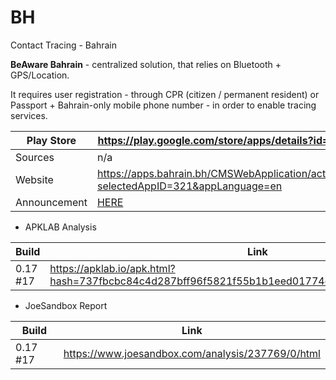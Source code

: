 # BH
Contact Tracing - Bahrain

**BeAware Bahrain** - centralized solution, that relies on Bluetooth + GPS/Location. 

It requires user registration - through CPR (citizen / permanent resident) or Passport + Bahrain-only mobile phone number - in order to enable tracing services.

Play Store | https://play.google.com/store/apps/details?id=bh.bahrain.corona.tracker
-----------|------------------------------------------------------------------------
Sources | n/a
Website | https://apps.bahrain.bh/CMSWebApplication/action/ShowAppDetailsAction?selectedAppID=321&appLanguage=en
Announcement | [HERE](https://www.bahrain.bh/wps/portal/!ut/p/a1/jZDLDoJADEW_xQVbWgdBdDcS8REJPhBxNgbMOGqQMYjg54u6wnd3bc5JbwsMAmBJmO9EmO1kEsa3nhmrvotGnZhkiJ6POHFs29P9mYW6XgLLCqBpXaSu0Rw3_RYxTPzPR-JY9UGjBBwHkZqd6cizLcSe9qf_oejP_TOewALYE_Z6xR34FvMBfM4xBCZiGd1_uqRJpJkCWMo3POWpek7L8TbLjqe2ggoWRaEKKUXM1bU8KPhO2cpTBkGVhONhPg8ug70e5yNKa7Urjziwiw!!/dl5/d5/L2dBISEvZ0FBIS9nQSEh/)

- APKLAB Analysis

Build | Link
------|-----
0.17 #17 | https://apklab.io/apk.html?hash=737fbcbc84c4d287bff96f5821f55b1b1eed01774c64e1acb7cc3acab9a97031

- JoeSandbox Report

Build | Link
------|-----
0.17 #17 | https://www.joesandbox.com/analysis/237769/0/html
